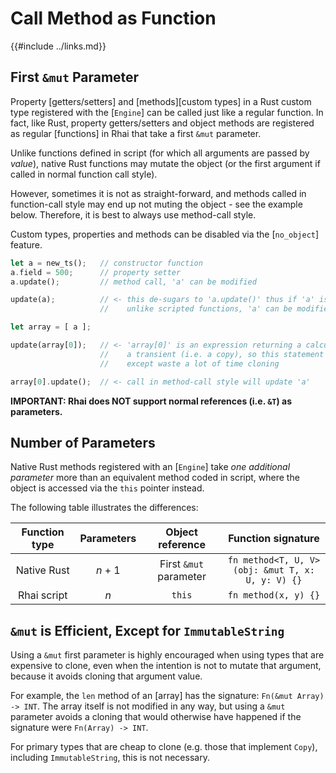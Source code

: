 Call Method as Function
======================

{{#include ../links.md}}


First `&mut` Parameter
----------------------

Property [getters/setters] and [methods][custom types] in a Rust custom type registered with the [`Engine`] can be called
just like a regular function.  In fact, like Rust, property getters/setters and object methods
are registered as regular [functions] in Rhai that take a first `&mut` parameter.

Unlike functions defined in script (for which all arguments are passed by _value_),
native Rust functions may mutate the object (or the first argument if called in normal function call style).

However, sometimes it is not as straight-forward, and methods called in function-call style may end up
not muting the object - see the example below. Therefore, it is best to always use method-call style.

Custom types, properties and methods can be disabled via the [`no_object`] feature.

```rust
let a = new_ts();   // constructor function
a.field = 500;      // property setter
a.update();         // method call, 'a' can be modified

update(a);          // <- this de-sugars to 'a.update()' thus if 'a' is a simple variable
                    //    unlike scripted functions, 'a' can be modified and is not a copy

let array = [ a ];

update(array[0]);   // <- 'array[0]' is an expression returning a calculated value,
                    //    a transient (i.e. a copy), so this statement has no effect
                    //    except waste a lot of time cloning

array[0].update();  // <- call in method-call style will update 'a'
```

**IMPORTANT: Rhai does NOT support normal references (i.e. `&T`) as parameters.**


Number of Parameters
--------------------

Native Rust methods registered with an [`Engine`] take _one additional parameter_ more than
an equivalent method coded in script, where the object is accessed via the `this` pointer instead.

The following table illustrates the differences:

| Function type | Parameters |    Object reference    |                   Function signature                    |
| :-----------: | :--------: | :--------------------: | :-----------------------------------------------------: |
|  Native Rust  |  _n_ + 1   | First `&mut` parameter | `fn method<T, U, V>`<br/>`(obj: &mut T, x: U, y: V) {}` |
|  Rhai script  |    _n_     |         `this`         |                  `fn method(x, y) {}`                   |


`&mut` is Efficient, Except for `ImmutableString`
-----------------------------------------------

Using a `&mut` first parameter is highly encouraged when using types that are expensive to clone,
even when the intention is not to mutate that argument, because it avoids cloning that argument value.

For example, the `len` method of an [array] has the signature: `Fn(&mut Array) -> INT`.
The array itself is not modified in any way, but using a `&mut` parameter avoids a cloning that would
otherwise have happened if the signature were `Fn(Array) -> INT`.

For primary types that are cheap to clone (e.g. those that implement `Copy`), including `ImmutableString`,
this is not necessary.
